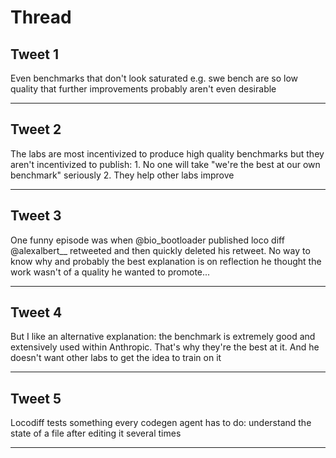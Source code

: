 # Thread

## Tweet 1

Even benchmarks that don't look saturated e.g. swe bench are so low quality that further improvements probably aren't even desirable

---

## Tweet 2

The labs are most incentivized to produce high quality benchmarks but they aren't incentivized to publish: 1. No one will take "we're the best at our own benchmark" seriously 2. They help other labs improve

---

## Tweet 3

One funny episode was when @bio_bootloader published loco diff @alexalbert__ retweeted and then quickly deleted his retweet. No way to know why and probably the best explanation is on reflection he thought the work wasn't of a quality he wanted to promote...

---

## Tweet 4

But I like an alternative explanation: the benchmark is extremely good and extensively used within Anthropic. That's why they're the best at it. And he doesn't want other labs to get the idea to train on it

---

## Tweet 5

Locodiff tests something every codegen agent has to do: understand the state of a file after editing it several times

---

